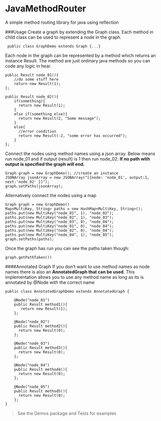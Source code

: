 JavaMethodRouter
================

A simple method routing library for java using reflection


###Usage
Create a graph by extending the Graph class.
Each method in child class can be used to represent a node in the graph.

     public class GraphDemo extends Graph {...}

Each node in the graph can be represented by a method which returns an instance Result. The method are just ordinary java methods so you can code any logic in hear.

    public Result node_01(){
        //do some stuff here
        return new Result(1);
    };

    public Result node_02(){
        if(something){
          return new Result(1);
        }
        else if(something else){
          return new Result(2, "Some message");
        }
        else{
          //error condition
          return new Result(-2, "some error has occurred");
        }
    };

Connect the nodes using method names using a json array. Below means run node_01 and if output (result) is 1 then run node_02. **If no path with output is specified the graph will end.**

    Graph graph = new GraphDemo(); //create an instance
    JSONArray jsonArray = new JSONArray("[{node: 'node_01', output:1, next:'node_02' }]");
    graph.setPaths(jsonArray);

Alternatively connect the nodes using a map

    Graph graph = new GraphDemo()
    Map<MultiKey, String> paths = new HashMap<MultiKey, String>();
    paths.put(new MultiKey("node_01", 1), "node_02");
    paths.put(new MultiKey("node_02", 1), "node_03");
    paths.put(new MultiKey("node_03", 0), "node_04");
    paths.put(new MultiKey("node_01", 0), "node_04");
    paths.put(new MultiKey("node_02", 0), "node_04");
    paths.put(new MultiKey("node_04", 1), "node_05");
    graph.setPaths(paths);

Once the graph has run you can see the paths taken though:

    graph.getPathTaken())


####Annotated Graph
If you don't want to use method names as node names there is also an **AnnotatedGraph that can be used**. This implementation allows you to use any method name as long as its is annotated by @Node with the correct name

    public class AnnotatedGraphDemo extends AnnotatedGraph {

        @Node("node_01")
        public Result method1(){
           return new Result(1);
        };

        @Node("node_02")
        public Result method2(){
          return new Result(0);
        };

        @Node("node_03")
        public Result method3(){
          return new Result(0);
        };

        @Node("node_04")
        public Result method4(){
          return new Result(0);
        };

        @Node("node_05")
        public Result method5(){
          return new Result(0);
        };
    }


> See the Demos package and Tests for examples
